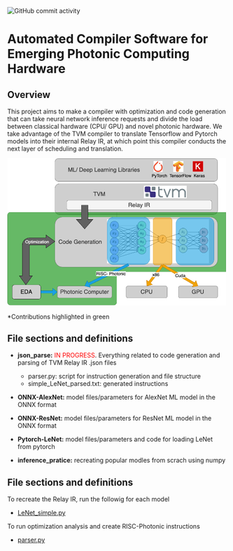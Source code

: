 ![GitHub commit activity](https://img.shields.io/github/commit-activity/m/RyanTomich/photonic_compiler)


# Automated Compiler Software for Emerging Photonic Computing Hardware

## Overview
This project aims to make a compiler with optimization and code generation that can take neural network inference requests and divide the load between classical hardware (CPU/ GPU) and novel photonic hardware. We take advantage of the TVM compiler to translate Tensorflow and Pytorch models into their internal Relay IR, at which point this compiler conducts the next layer of scheduling and translation.

<img src="UROP_system_design.drawio.png" alt="drawing" style="width:500px;"/>

*Contributions highlighted in green


## File sections and definitions
- **json_parse:** <span style="color:red">IN PROGRESS</span>.
Everything related to code generation and parsing of TVM Relay IR .json files
    - parser.py: script for instruction generation and file structure
    - simple_LeNet_parsed.txt: generated instructions

- **ONNX-AlexNet:**
 model files/parameters for AlexNet ML model in the ONNX format

- **ONNX-ResNet:**
 model files/parameters for ResNet ML model in the ONNX format

- **Pytorch-LeNet:**
 model files/parameters and code for loading LeNet from pytorch

- **inference_pratice:**
recreating popular modles from scrach using numpy

## File sections and definitions
To recreate the Relay IR, run the followig for each model
- [LeNet_simple.py](Pytorch-LeNet/LeNet_simple.py)

To run optimization analysis and create RISC-Photonic instructions
- [parser.py](json_parser/parser.py)
